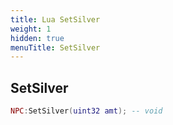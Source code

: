 ```yaml
---
title: Lua SetSilver
weight: 1
hidden: true
menuTitle: SetSilver
---
```

## SetSilver
```lua
NPC:SetSilver(uint32 amt); -- void
```